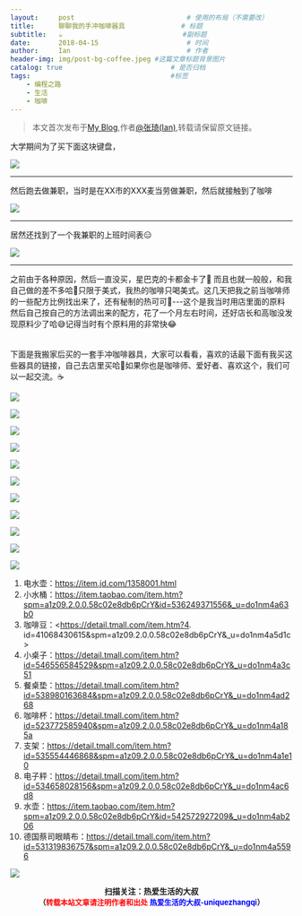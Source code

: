 ```yaml
---
layout:     post             				# 使用的布局（不需要改）
title:      聊聊我的手冲咖啡器具          	# 标题 
subtitle:   ☕️ 					  			#副标题
date:       2018-04-15  					# 时间
author:     Ian                  			# 作者
header-img: img/post-bg-coffee.jpeg	#这篇文章标题背景图片
catalog: true                        	# 是否归档
tags:                              		#标签
    - 编程之路
    - 生活
    - 咖啡
---
```


> 本文首次发布于[My Blog](http://uniquezhangqi.top),作者[@张琦(Ian)](http://uniquezhangqi.top/about/),转载请保留原文链接。


大学期间为了买下面这块键盘，

![](https://ws4.sinaimg.cn/large/006tNc79gy1fqdr0waw0xj30sg0lc404.jpg)

***

然后跑去做兼职，当时是在XX市的XXX麦当劳做兼职，然后就接触到了咖啡


![](https://ws3.sinaimg.cn/large/006tNc79gy1fqdqz86nrzj30hs0qoq3t.jpg)

***
居然还找到了一个我兼职的上班时间表😑


![](https://ws1.sinaimg.cn/large/006tNc79gy1fqdr1ynjefj30sg0lc0ul.jpg)

***

之前由于各种原因，然后一直没买，星巴克的卡都金卡了🌚 而且也就一般般，和我自己做的差不多哈🤭只限于美式，我热的咖啡只喝美式。这几天把我之前当咖啡师的一些配方比例找出来了，还有秘制的热可可🤪---这个是我当时用店里面的原料然后自己按自己的方法调出来的配方，花了一个月左右时间，还好店长和高咖没发现原料少了哈😅记得当时有个原料用的非常快😂<br>
<br>
<br>
下面是我搬家后买的一套手冲咖啡器具，大家可以看看，喜欢的话最下面有我买这些器具的链接，自己去店里买哈🎃如果你也是咖啡师、爱好者、喜欢这个，我们可以一起交流。☕️


![](https://ws1.sinaimg.cn/large/006tNc79gy1fqdr2w54i8j30lc0sgwfz.jpg)

![](https://ws2.sinaimg.cn/large/006tNc79gy1fqdqz8ows6j30sg0lc0ul.jpg)

![](https://ws4.sinaimg.cn/large/006tNc79gy1fqdr0x60lej30sg0lcq4x.jpg)

![](https://ws1.sinaimg.cn/large/006tNc79gy1fqdr0wpdq5j30lc0sgmxy.jpg)

![](https://ws3.sinaimg.cn/large/006tNc79gy1fqdr1j1cyij30sg0lcwg8.jpg)

![](https://ws2.sinaimg.cn/large/006tNc79gy1fqdr1ijnpij30sg0lcacp.jpg)

![](https://ws3.sinaimg.cn/large/006tNc79gy1fqdr1hzk22j30sg0lcmz2.jpg)

![](https://ws1.sinaimg.cn/large/006tNc79gy1fqdr22k9pfj30lc0sgtaj.jpg)

![](https://ws2.sinaimg.cn/large/006tNc79gy1fqdr1z6rkzj30lc0sgtaj.jpg)

![](https://ws1.sinaimg.cn/large/006tNc79gy1fqdr2xc6d5j30sg0lctak.jpg)

![](https://ws2.sinaimg.cn/large/006tNc79gy1fqdr2wrwyej30sg0lcmz0.jpg)


1. 电水壶：<https://item.jd.com/1358001.html>
2. 小水桶：<https://item.taobao.com/item.htm?spm=a1z09.2.0.0.58c02e8db6pCrY&id=536249371556&_u=do1nm4a63b0>
3. 咖啡豆：<https://detail.tmall.com/item.htm?4. id=41068430615&spm=a1z09.2.0.0.58c02e8db6pCrY&_u=do1nm4a5d1c>
4. 小桌子：<https://detail.tmall.com/item.htm?id=546556584529&spm=a1z09.2.0.0.58c02e8db6pCrY&_u=do1nm4a3c51>
5. 餐桌垫：<https://detail.tmall.com/item.htm?id=538980163684&spm=a1z09.2.0.0.58c02e8db6pCrY&_u=do1nm4ad268>
6. 咖啡杯：<https://detail.tmall.com/item.htm?id=523772585940&spm=a1z09.2.0.0.58c02e8db6pCrY&_u=do1nm4a185a>
7. 支架：<https://detail.tmall.com/item.htm?id=535554446868&spm=a1z09.2.0.0.58c02e8db6pCrY&_u=do1nm4a1e10>
8. 电子秤：<https://detail.tmall.com/item.htm?id=534658028156&spm=a1z09.2.0.0.58c02e8db6pCrY&_u=do1nm4ac6d8>
9. 水壶：<https://item.taobao.com/item.htm?spm=a1z09.2.0.0.58c02e8db6pCrY&id=542572927209&_u=do1nm4ab206>
10. 德国蔡司眼睛布：<https://detail.tmall.com/item.htm?id=531319836757&spm=a1z09.2.0.0.58c02e8db6pCrY&_u=do1nm4a5596>







![](https://ws3.sinaimg.cn/large/006tKfTcgy1fqj5aochgoj309k09kmwz.jpg)
<b><center>扫描关注：热爱生活的大叔</center>
<b><center><font size="2">（<font size="2" color="#FF0000">转载本站文章请注明作者和出处</font> <font size="2" color="#0000FF">热爱生活的大叔-uniquezhangqi</font><font size="2">）</font>